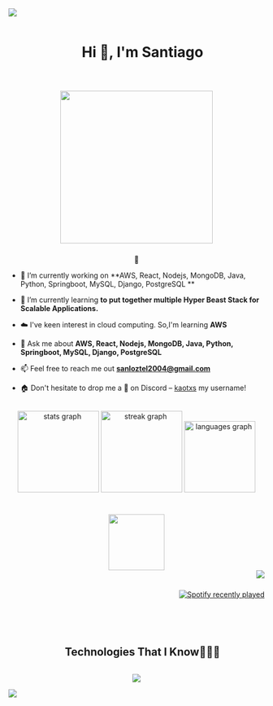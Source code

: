 
<!--horizontal divider(gradiant)-->
<img src="https://user-images.githubusercontent.com/73097560/115834477-dbab4500-a447-11eb-908a-139a6edaec5c.gif">

<!--h1 without bottom border-->
<div id="user-content-toc">
  <ul align="center">
    <summary><h1 style="display: inline-block">Hi 👋, I'm Santiago</h1></summary>
  </ul>
</div>

###

<br clear="both">

<div align="center">
  <img height="300" src="https://img.freepik.com/vector-gratis/banner-terraza-azotea-vista-ciudad-noche_107791-6193.jpg?t=st=1742125080~exp=1742128680~hmac=6ff88d0264f2905b26f4fbefd7cdd0326c37926c29acf037715715a76b7dfe29&w=1480"  />
</div>

###
<!--- snake -->
<div align="center">
  🐍
</div>


<!--Intro start-->
- 🔭 I’m currently working on **AWS, React, Nodejs, MongoDB, Java, Python, Springboot, MySQL, Django, PostgreSQL **

- 🌱 I’m currently learning **to put together multiple Hyper Beast Stack for Scalable Applications.**

- ☁️ I've keen interest in cloud computing. So,I'm learning **AWS**

- 💬 Ask me about **AWS, React, Nodejs, MongoDB, Java, Python, Springboot, MySQL, Django, PostgreSQL**

- 📫 Feel free to reach me out **sanloztel2004@gmail.com**

- 🏠 Don't hesitate to drop me a **👋** on Discord –  [kaotxs](https://discordapp.com/users/571865998722859035) my username!
<!--Intro end-->

<br clear="both">

<div align="center">
  <img src="https://github-readme-stats.vercel.app/api?username=santloz&hide_title=false&hide_rank=false&show_icons=true&include_all_commits=true&count_private=true&disable_animations=false&theme=tokyonight&locale=en&hide_border=true" height="160" alt="stats graph"  />
  <img src="https://streak-stats.demolab.com?user=santloz&locale=en&mode=weekly&theme=tokyonight&hide_border=true&border_radius=5" height="160" alt="streak graph"  />
  <img src="https://github-readme-stats.vercel.app/api/top-langs?username=santloz&locale=en&hide_title=false&layout=compact&card_width=320&langs_count=10&theme=tokyonight&hide_border=true" height="140" alt="languages graph"  />
</div>

###
<br clear="both">

<div align="center">
  <img height="110" src="https://c.tenor.com/xSWiHHue6HcAAAAC/tenor.gif"  />
</div>

<div align="right">
  <img src="https://visitor-badge.laobi.icu/badge?page_id=santloz.santloz&left_color=brown&left_text=Profile%20views"  />
</div>

###



###
###

<div align="right">
  <a href="https://open.spotify.com/user/31d6jtu2zwhldd3bpx5hpnrpzsd4">
    <img src="https://spotify-recently-played-readme.vercel.app/api?user=31d6jtu2zwhldd3bpx5hpnrpzsd4&count=5&unique=false" alt="Spotify recently played"  />
  </a>
</div>

###

<br clear="both">



###


<!--h1 without bottom border-->
<div id="user-content-toc">
  <ul align="center">
    <summary><h2 style="display: inline-block">Technologies That I Know👨🏻‍💻</h2></summary>
  </ul>
</div>
<!--tech stack icons-->
<p align="center">
  <a href="https://skillicons.dev">
    <img src="https://skillicons.dev/icons?i=git,aws,css,discord,postgres,androidstudio,firebase,github,html,java,js,linux,mongodb,mysql,nodejs,postman,py,react,django,vscode,gradle&perline=14" />
  </a>
</p>





<!--horizontal divider(gradiant)-->
<img src="https://user-images.githubusercontent.com/73097560/115834477-dbab4500-a447-11eb-908a-139a6edaec5c.gif">
